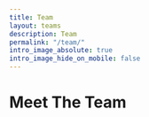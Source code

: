 ```yaml
---
title: Team
layout: teams
description: Team
permalink: "/team/"
intro_image_absolute: true
intro_image_hide_on_mobile: false
---
```


# Meet The Team